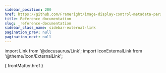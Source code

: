 ```yaml
---
sidebar_position: 200
href: https://github.com/Frameright/image-display-control-metadata-parser/blob/main/generated-docs/classes/Parser.md
title: Reference documentation
slug: _reference-documentation
sidebar_class_name: sidebar-external-link
pagination_prev: null
pagination_next: null
---
```


<!--
NOTES:
* This is a dummy document that will be replaced by an external link in the
  sidebar. See `/docusaurus.config.js`.
* We prevent the previous real document from providing a `Next` link to this
  dummy page by setting `pagination_next: null` in its front matter.
-->

import Link from '@docusaurus/Link';
import IconExternalLink from '@theme/Icon/ExternalLink';

<!-- See https://docusaurus.io/docs/markdown-features/react#available-exports -->
<Link href={ frontMatter.href }>{ frontMatter.href }<IconExternalLink /></Link>
